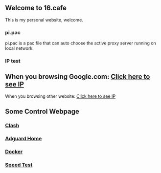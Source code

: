 ## Welcome to 16.cafe

This is my personal website, welcome.

### pi.pac

pi.pac is a pac file that can auto choose the active proxy server running on local network.

### IP test

When you browsing Google.com: [Click here to see IP](http://sspanel.net/ip.php)
-------
When you browsing other website: [Click here to see IP](http://45.32.164.128/ip.php)

## Some Control Webpage
### [Clash](http://192.168.16.16:1234)
### [Adguard Home](http://192.168.16.16:3000)
### [Docker](http://192.168.16.16:9000)
### [Speed Test](http://192.168.16.16)


